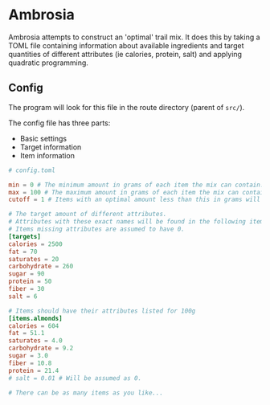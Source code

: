 # Ambrosia

Ambrosia attempts to construct an 'optimal' trail mix. It does this by taking a TOML file containing information about available ingredients and target quantities of different attributes (ie calories, protein, salt) and applying quadratic programming.

## Config
The program will look for this file in the route directory (parent of `src/`).

The config file has three parts:
- Basic settings
- Target information
- Item information

```toml
# config.toml

min = 0 # The minimum amount in grams of each item the mix can contain.
max = 100 # The maximum amount in grams of each item the mix can contain.
cutoff = 1 # Items with an optimal amount less than this in grams will be ignored.

# The target amount of different attributes.
# Attributes with these exact names will be found in the following items.
# Items missing attributes are assumed to have 0.
[targets]
calories = 2500
fat = 70
saturates = 20
carbohydrate = 260
sugar = 90
protein = 50
fiber = 30
salt = 6

# Items should have their attributes listed for 100g
[items.almonds]
calories = 604
fat = 51.1
saturates = 4.0
carbohydrate = 9.2
sugar = 3.0
fiber = 10.8
protein = 21.4
# salt = 0.01 # Will be assumed as 0.

# There can be as many items as you like...
```
